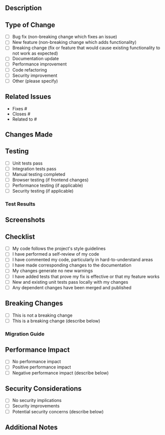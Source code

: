 ## Description
<!-- Provide a clear and concise description of what this MR does -->

## Type of Change
<!-- What type of change does this MR introduce? -->
- [ ] Bug fix (non-breaking change which fixes an issue)
- [ ] New feature (non-breaking change which adds functionality)
- [ ] Breaking change (fix or feature that would cause existing functionality to not work as expected)
- [ ] Documentation update
- [ ] Performance improvement
- [ ] Code refactoring
- [ ] Security improvement
- [ ] Other (please specify)

## Related Issues
<!-- Link to related issues -->
- Fixes #
- Closes #
- Related to #

## Changes Made
<!-- List the main changes made in this MR -->

## Testing
<!-- Describe the tests you ran to verify your changes -->
- [ ] Unit tests pass
- [ ] Integration tests pass
- [ ] Manual testing completed
- [ ] Browser testing (if frontend changes)
- [ ] Performance testing (if applicable)
- [ ] Security testing (if applicable)

### Test Results
<!-- If applicable, provide test results or screenshots -->

## Screenshots
<!-- If applicable, add screenshots to help explain your changes -->

## Checklist
<!-- Please check the items that apply -->
- [ ] My code follows the project's style guidelines
- [ ] I have performed a self-review of my code
- [ ] I have commented my code, particularly in hard-to-understand areas
- [ ] I have made corresponding changes to the documentation
- [ ] My changes generate no new warnings
- [ ] I have added tests that prove my fix is effective or that my feature works
- [ ] New and existing unit tests pass locally with my changes
- [ ] Any dependent changes have been merged and published

## Breaking Changes
<!-- If this is a breaking change, describe what breaks and how to migrate -->
- [ ] This is not a breaking change
- [ ] This is a breaking change (describe below)

### Migration Guide
<!-- If breaking changes, provide migration instructions -->

## Performance Impact
<!-- Describe any performance impact of these changes -->
- [ ] No performance impact
- [ ] Positive performance impact
- [ ] Negative performance impact (describe below)

## Security Considerations
<!-- Describe any security implications of these changes -->
- [ ] No security implications
- [ ] Security improvements
- [ ] Potential security concerns (describe below)

## Additional Notes
<!-- Any additional information that reviewers should know -->
